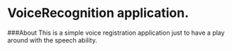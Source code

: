 # VoiceRecognition application.

###About
This is a simple voice registration application just to have a play around with the speech ability.
